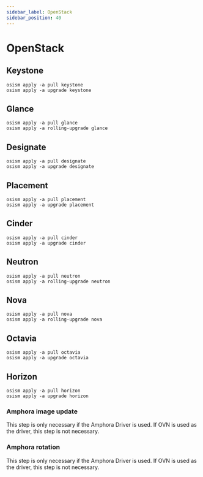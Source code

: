 ```yaml
---
sidebar_label: OpenStack
sidebar_position: 40
---
```


# OpenStack

## Keystone

```
osism apply -a pull keystone
osism apply -a upgrade keystone
```

## Glance

```
osism apply -a pull glance
osism apply -a rolling-upgrade glance
```

## Designate

```
osism apply -a pull designate
osism apply -a upgrade designate
```

## Placement

```
osism apply -a pull placement
osism apply -a upgrade placement
```

## Cinder

```
osism apply -a pull cinder
osism apply -a upgrade cinder
```

## Neutron

```
osism apply -a pull neutron
osism apply -a rolling-upgrade neutron
```

## Nova

```
osism apply -a pull nova
osism apply -a rolling-upgrade nova
```

## Octavia

```
osism apply -a pull octavia
osism apply -a upgrade octavia
```

## Horizon

```
osism apply -a pull horizon
osism apply -a upgrade horizon
```

### Amphora image update

This step is only necessary if the Amphora Driver is used. If OVN is used as the driver,
this step is not necessary.

### Amphora rotation

This step is only necessary if the Amphora Driver is used. If OVN is used as the driver,
this step is not necessary.
